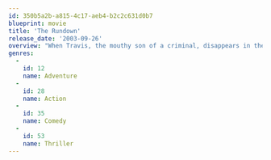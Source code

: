 ```yaml
---
id: 350b5a2b-a815-4c17-aeb4-b2c2c631d0b7
blueprint: movie
title: 'The Rundown'
release_date: '2003-09-26'
overview: "When Travis, the mouthy son of a criminal, disappears in the Amazon in search of a treasured artifact, his father sends in Beck, who becomes Travis's rival for the affections of Mariana, a mysterious Brazilian woman. With his steely disposition, Beck is a man of few words -- but it takes him all the discipline he can muster to work with Travis to nab a tyrant who's after the same treasure."
genres:
  -
    id: 12
    name: Adventure
  -
    id: 28
    name: Action
  -
    id: 35
    name: Comedy
  -
    id: 53
    name: Thriller
---
```

